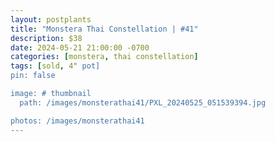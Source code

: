 ```yaml
---
layout: postplants
title: "Monstera Thai Constellation | #41"
description: $38
date: 2024-05-21 21:00:00 -0700
categories: [monstera, thai constellation]
tags: [sold, 4" pot]
pin: false

image: # thumbnail
  path: /images/monsterathai41/PXL_20240525_051539394.jpg

photos: /images/monsterathai41
---
```

 